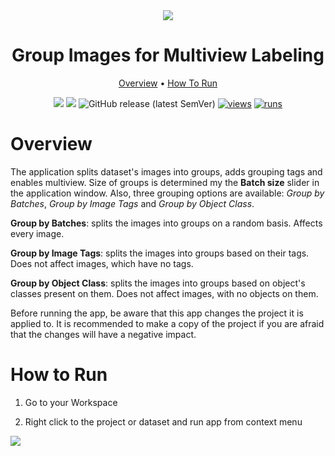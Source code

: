 <div align="center" markdown>
<img src="https://github.com/supervisely-ecosystem/group-images-for-multiview/assets/115161827/34793345-0133-4d1e-b1fb-15de999c85f0"/>  

# Group Images for Multiview Labeling

<p align="center">
  <a href="#Overview">Overview</a> •
  <a href="#How-To-Run">How To Run</a> 
</p>

[![](https://img.shields.io/badge/supervisely-ecosystem-brightgreen)](https://ecosystem.supervise.ly/apps/supervisely-ecosystem/group-images-for-multiview)
[![](https://img.shields.io/badge/slack-chat-green.svg?logo=slack)](https://supervise.ly/slack)
![GitHub release (latest SemVer)](https://img.shields.io/github/v/release/supervisely-ecosystem/group-images-for-multiview)
[![views](https://app.supervise.ly/img/badges/views/supervisely-ecosystem/group-images-for-multiview)](https://supervise.ly)
[![runs](https://app.supervise.ly/img/badges/runs/supervisely-ecosystem/group-images-for-multiview)](https://supervise.ly)

</div>

# Overview

The application splits dataset's images into groups, adds grouping tags and enables multiview. Size of groups is determined my the **Batch size** slider in the application window. Also, three grouping options are available: *Group by Batches*, *Group by Image Tags* and *Group by Object Class*.

**Group by Batches**: splits the images into groups on a random basis. Affects every image.

**Group by Image Tags**: splits the images into groups based on their tags. Does not affect images, which have no tags.

**Group by Object Class**: splits the images into groups based on object's classes present on them. Does not affect images, with no objects on them.

Before running the app, be aware that this app changes the project it is applied to. It is recommended to make a copy of the project if you are afraid that the changes will have a negative impact.

# How to Run

1. Go to your Workspace

2. Right click to the project or dataset and run app from context menu

<img src="xxx">

